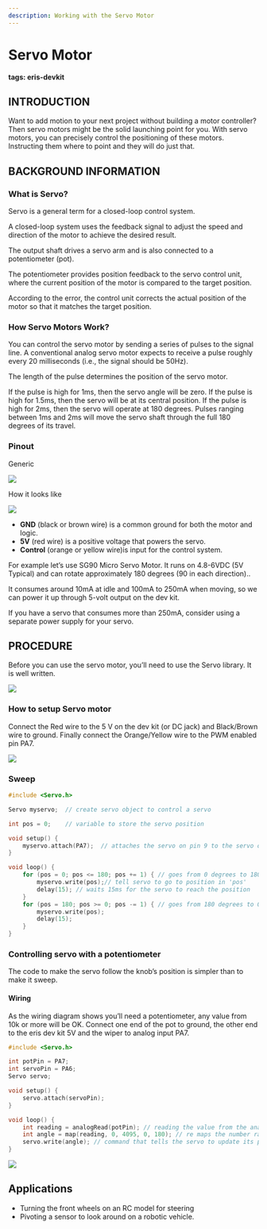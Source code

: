 ```yaml
---
description: Working with the Servo Motor
---
```


# Servo Motor

**tags: eris-devkit**

## INTRODUCTION

Want to add motion to your next project without building a motor controller? Then servo motors might be the solid launching point for you. With servo motors, you can precisely control the positioning of these motors. Instructing them where to point and they will do just that.

## BACKGROUND INFORMATION

### What is Servo?

Servo is a general term for a closed-loop control system.

A closed-loop system uses the feedback signal to adjust the speed and direction of the motor to achieve the desired result.

The output shaft drives a servo arm and is also connected to a potentiometer \(pot\).

The potentiometer provides position feedback to the servo control unit, where the current position of the motor is compared to the target position.

According to the error, the control unit corrects the actual position of the motor so that it matches the target position.

### How Servo Motors Work?

You can control the servo motor by sending a series of pulses to the signal line. A conventional analog servo motor expects to receive a pulse roughly every 20 milliseconds \(i.e., the signal should be 50Hz\).

The length of the pulse determines the position of the servo motor.

If the pulse is high for 1ms, then the servo angle will be zero. If the pulse is high for 1.5ms, then the servo will be at its central position. If the pulse is high for 2ms, then the servo will operate at 180 degrees. Pulses ranging between 1ms and 2ms will move the servo shaft through the full 180 degrees of its travel.

### Pinout

Generic

![](https://i.imgur.com/4LFDthm.png)

How it looks like

![](https://i.imgur.com/vQtWjqD.jpg)

* **GND** \(black or brown wire\) is a common ground for both the motor and logic.
* **5V** \(red wire\) is a positive voltage that powers the servo.
* **Control** \(orange or yellow wire\)is input for the control system.

For example let’s use SG90 Micro Servo Motor. It runs on 4.8-6VDC \(5V Typical\) and can rotate approximately 180 degrees \(90 in each direction\)..

It consumes around 10mA at idle and 100mA to 250mA when moving, so we can power it up through 5-volt output on the dev kit.

If you have a servo that consumes more than 250mA, consider using a separate power supply for your servo.

## PROCEDURE

Before you can use the servo motor, you’ll need to use the Servo library. It is well written.

![](https://i.imgur.com/n7N7OPA.png)

### How to setup Servo motor

Connect the Red wire to the 5 V on the dev kit \(or DC jack\) and Black/Brown wire to ground. Finally connect the Orange/Yellow wire to the PWM enabled pin PA7.

![](https://i.imgur.com/XljJYwk.png)

### Sweep

```cpp
#include <Servo.h>

Servo myservo;  // create servo object to control a servo

int pos = 0;    // variable to store the servo position

void setup() {
    myservo.attach(PA7);  // attaches the servo on pin 9 to the servo object
}

void loop() {
    for (pos = 0; pos <= 180; pos += 1) { // goes from 0 degrees to 180 degrees in steps of 1 degree
        myservo.write(pos);// tell servo to go to position in 'pos'
        delay(15); // waits 15ms for the servo to reach the position
    }
    for (pos = 180; pos >= 0; pos -= 1) { // goes from 180 degrees to 0 degrees
        myservo.write(pos);
        delay(15);
    }
}
```

### Controlling servo with a potentiometer

The code to make the servo follow the knob’s position is simpler than to make it sweep.

#### Wiring

As the wiring diagram shows you’ll need a potentiometer, any value from 10k or more will be OK. Connect one end of the pot to ground, the other end to the eris dev kit 5V and the wiper to analog input PA7.

```cpp
#include <Servo.h>

int potPin = PA7;
int servoPin = PA6;
Servo servo;

void setup() {
    servo.attach(servoPin);
}

void loop() {
    int reading = analogRead(potPin); // reading the value from the analog pin PA7 and gives us values between 0 and 4095
    int angle = map(reading, 0, 4095, 0, 180); // re maps the number range 0-4095 to 0-180 to represent angle in degrees
    servo.write(angle); // command that tells the servo to update its position to the angle selected by the potentiometer.
}
```

![](https://i.imgur.com/ouVDZkS.jpg)

## Applications

* Turning the front wheels on an RC model for steering
* Pivoting a sensor to look around on a robotic vehicle.

